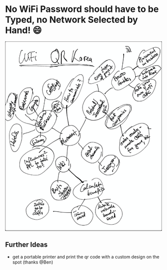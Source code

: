# No WiFi Password should have to be Typed, no Network Selected by Hand! 😄

![WiFi QRCode Korea Mindmapping / Brainstorming](/images/WifiQRCodeKoreaCoffeeShopBrainstorming.png)

## Further Ideas
* get a portable printer and print the qr code with a custom design on the spot (thanks @Ben)
